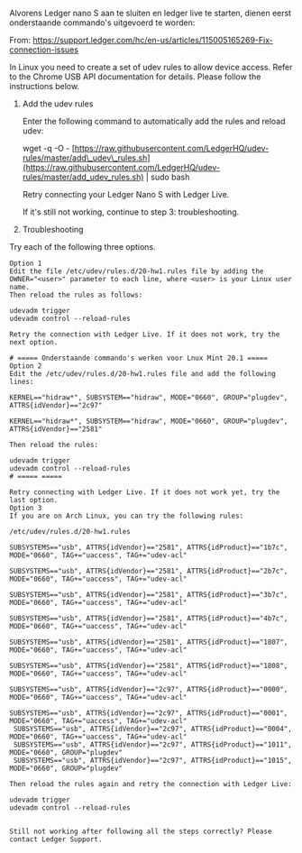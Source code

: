 Alvorens Ledger nano S aan te sluiten en ledger live te starten, dienen eerst onderstaande commando's uitgevoerd te worden:

From: https://support.ledger.com/hc/en-us/articles/115005165269-Fix-connection-issues

In Linux you need to create a set of udev rules to allow device access. Refer to the Chrome USB API documentation for details. Please follow the instructions below.

1.  Add the udev rules
    
    Enter the following command to automatically add the rules and reload udev:
    
    wget -q -O - [https://raw.githubusercontent.com/LedgerHQ/udev-rules/master/add\_udev\_rules.sh](https://raw.githubusercontent.com/LedgerHQ/udev-rules/master/add_udev_rules.sh) | sudo bash
    
    Retry connecting your Ledger Nano S with Ledger Live.
    
    If it's still not working, continue to step 3: troubleshooting.
    
2.  Troubleshooting
    

Try each of the following three options.

```
Option 1
Edit the file /etc/udev/rules.d/20-hw1.rules file by adding the OWNER="<user>" parameter to each line, where <user> is your Linux user name.
Then reload the rules as follows:

udevadm trigger
udevadm control --reload-rules

Retry the connection with Ledger Live. If it does not work, try the next option.

# ===== Onderstaande commando's werken voor Lnux Mint 20.1 =====
Option 2
Edit the /etc/udev/rules.d/20-hw1.rules file and add the following lines:

KERNEL=="hidraw*", SUBSYSTEM=="hidraw", MODE="0660", GROUP="plugdev", ATTRS{idVendor}=="2c97"

KERNEL=="hidraw*", SUBSYSTEM=="hidraw", MODE="0660", GROUP="plugdev", ATTRS{idVendor}=="2581"

Then reload the rules:

udevadm trigger
udevadm control --reload-rules
# ===== =====

Retry connecting with Ledger Live. If it does not work yet, try the last option.
Option 3
If you are on Arch Linux, you can try the following rules:

/etc/udev/rules.d/20-hw1.rules

SUBSYSTEMS=="usb", ATTRS{idVendor}=="2581", ATTRS{idProduct}=="1b7c", MODE="0660", TAG+="uaccess", TAG+="udev-acl"

SUBSYSTEMS=="usb", ATTRS{idVendor}=="2581", ATTRS{idProduct}=="2b7c", MODE="0660", TAG+="uaccess", TAG+="udev-acl"

SUBSYSTEMS=="usb", ATTRS{idVendor}=="2581", ATTRS{idProduct}=="3b7c", MODE="0660", TAG+="uaccess", TAG+="udev-acl"

SUBSYSTEMS=="usb", ATTRS{idVendor}=="2581", ATTRS{idProduct}=="4b7c", MODE="0660", TAG+="uaccess", TAG+="udev-acl"

SUBSYSTEMS=="usb", ATTRS{idVendor}=="2581", ATTRS{idProduct}=="1807", MODE="0660", TAG+="uaccess", TAG+="udev-acl"

SUBSYSTEMS=="usb", ATTRS{idVendor}=="2581", ATTRS{idProduct}=="1808", MODE="0660", TAG+="uaccess", TAG+="udev-acl"

SUBSYSTEMS=="usb", ATTRS{idVendor}=="2c97", ATTRS{idProduct}=="0000", MODE="0660", TAG+="uaccess", TAG+="udev-acl"

SUBSYSTEMS=="usb", ATTRS{idVendor}=="2c97", ATTRS{idProduct}=="0001", MODE="0660", TAG+="uaccess", TAG+="udev-acl"
 SUBSYSTEMS=="usb", ATTRS{idVendor}=="2c97", ATTRS{idProduct}=="0004", MODE="0660", TAG+="uaccess", TAG+="udev-acl"
 SUBSYSTEMS=="usb", ATTRS{idVendor}=="2c97", ATTRS{idProduct}=="1011", MODE="0660", GROUP="plugdev"
 SUBSYSTEMS=="usb", ATTRS{idVendor}=="2c97", ATTRS{idProduct}=="1015", MODE="0660", GROUP="plugdev" 

Then reload the rules again and retry the connection with Ledger Live:

udevadm trigger
udevadm control --reload-rules


Still not working after following all the steps correctly? Please contact Ledger Support.
```
